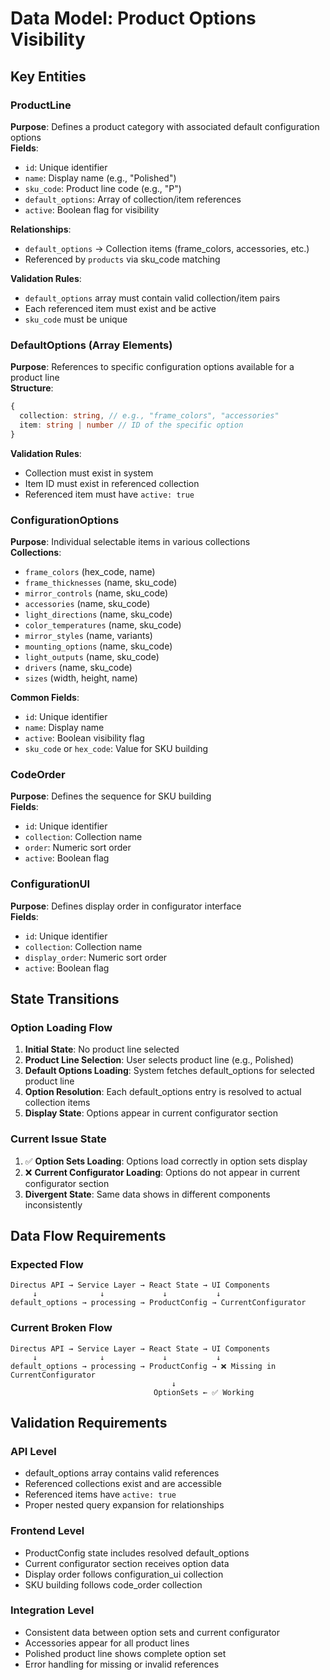 # Data Model: Product Options Visibility

## Key Entities

### ProductLine
**Purpose**: Defines a product category with associated default configuration options  
**Fields**:
- `id`: Unique identifier
- `name`: Display name (e.g., "Polished")
- `sku_code`: Product line code (e.g., "P")
- `default_options`: Array of collection/item references
- `active`: Boolean flag for visibility

**Relationships**:
- `default_options` → Collection items (frame_colors, accessories, etc.)
- Referenced by `products` via sku_code matching

**Validation Rules**:
- `default_options` array must contain valid collection/item pairs
- Each referenced item must exist and be active
- `sku_code` must be unique

### DefaultOptions (Array Elements)
**Purpose**: References to specific configuration options available for a product line  
**Structure**:
```typescript
{
  collection: string, // e.g., "frame_colors", "accessories"
  item: string | number // ID of the specific option
}
```

**Validation Rules**:
- Collection must exist in system
- Item ID must exist in referenced collection
- Referenced item must have `active: true`

### ConfigurationOptions
**Purpose**: Individual selectable items in various collections  
**Collections**: 
- `frame_colors` (hex_code, name)
- `frame_thicknesses` (name, sku_code)
- `mirror_controls` (name, sku_code)
- `accessories` (name, sku_code)
- `light_directions` (name, sku_code)
- `color_temperatures` (name, sku_code)
- `mirror_styles` (name, variants)
- `mounting_options` (name, sku_code)
- `light_outputs` (name, sku_code)
- `drivers` (name, sku_code)
- `sizes` (width, height, name)

**Common Fields**:
- `id`: Unique identifier
- `name`: Display name
- `active`: Boolean visibility flag
- `sku_code` or `hex_code`: Value for SKU building

### CodeOrder
**Purpose**: Defines the sequence for SKU building  
**Fields**:
- `id`: Unique identifier
- `collection`: Collection name
- `order`: Numeric sort order
- `active`: Boolean flag

### ConfigurationUI
**Purpose**: Defines display order in configurator interface  
**Fields**:
- `id`: Unique identifier  
- `collection`: Collection name
- `display_order`: Numeric sort order
- `active`: Boolean flag

## State Transitions

### Option Loading Flow
1. **Initial State**: No product line selected
2. **Product Line Selection**: User selects product line (e.g., Polished)
3. **Default Options Loading**: System fetches default_options for selected product line
4. **Option Resolution**: Each default_options entry is resolved to actual collection items
5. **Display State**: Options appear in current configurator section

### Current Issue State
1. ✅ **Option Sets Loading**: Options load correctly in option sets display
2. ❌ **Current Configurator Loading**: Options do not appear in current configurator section
3. **Divergent State**: Same data shows in different components inconsistently

## Data Flow Requirements

### Expected Flow
```
Directus API → Service Layer → React State → UI Components
     ↓              ↓             ↓           ↓
default_options → processing → ProductConfig → CurrentConfigurator
```

### Current Broken Flow
```
Directus API → Service Layer → React State → UI Components
     ↓              ↓             ↓           ↓
default_options → processing → ProductConfig → ❌ Missing in CurrentConfigurator
                                    ↓ 
                                OptionSets ← ✅ Working
```

## Validation Requirements

### API Level
- default_options array contains valid references
- Referenced collections exist and are accessible
- Referenced items have `active: true`
- Proper nested query expansion for relationships

### Frontend Level  
- ProductConfig state includes resolved default_options
- Current configurator section receives option data
- Display order follows configuration_ui collection
- SKU building follows code_order collection

### Integration Level
- Consistent data between option sets and current configurator
- Accessories appear for all product lines
- Polished product line shows complete option set
- Error handling for missing or invalid references